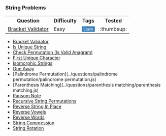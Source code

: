 
### String Problems

<table>
  <!-- header -->
  <tr>
    <th>Question</th>
    <th>Difficulty</th>
    <th>Tags</th>
    <th>Tested</th>
  </tr>

  <!-- entries -->
  <tr>
    <td><a href="../questions/bracket_validator/bracket_validator.js">Bracket Validator</a></td>
    <td>Easy</td>
    <td><span style="background-color: #337ab7; color: #ffffff; padding: 1px 5px; font-size: 12px;">Stack</span></td>
    <td>:thumbsup:</td>
  </tr>

</table>

* [Bracket Validator](../questions/bracket_validator/bracket_validator.js)
* [Is Unique String](../questions/is_unique/is_unique.js)
* [Check Permutation (Is Valid Anagram)](../questions/check_permutation/check_permutation.js)
* [First Unique Character](../questions/first_unique_character/first_unique_character.js)
* [Isomorphic Strings](../questions/isomorphic_strings/isomorphic_strings.js)
* [One Away](../questions/one_away/one_away.js)
* [Palindrome Permutation](../questions/palindrome permutation/palindrome permutation.js)
* [Parenthesis Matching](../questions/parenthesis matching/parenthesis matching.js)
* [Ransom Note](../questions/ransom_note/ransom_note.js)
* [Recursive String Permutations](../questions/recursive_string_permutations/recursive_string_permutations.js)
* [Reverse String In Place](../questions/reverse_string_in_place/reverse_string_in_place.js)
* [Reverse Vowels](../questions/reverse_vowels/reverse_vowels.js)
* [Reverse Words](../questions/reverse_words/reverse_words.js)
* [String Compression](../questions/string_compression/string_compression.js)
* [String Rotation](../questions/string_rotation/string_rotation.js)